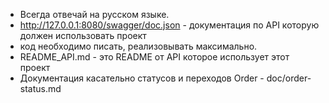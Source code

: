 - Всегда отвечай на русском языке.
- http://127.0.0.1:8080/swagger/doc.json - документация по API которую должен использовать проект
- код необходимо писать, реализовывать максимально.
- README_API.md - это README от API которое использует этот проект
- Документация касательно статусов и переходов Order - doc/order-status.md